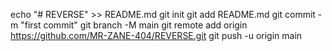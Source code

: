 echo "# REVERSE" >> README.md
git init
git add README.md
git commit -m "first commit"
git branch -M main
git remote add origin https://github.com/MR-ZANE-404/REVERSE.git
git push -u origin main
